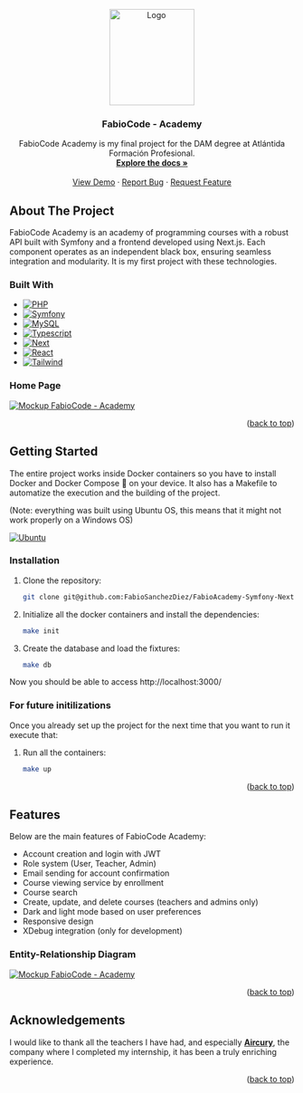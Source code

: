 <!-- Improved compatibility of back to top link: See: https://github.com/othneildrew/Best-README-Template/pull/73 -->

<a name="readme-top"></a>

<!--
*** Thanks for checking out the Best-README-Template. If you have a suggestion
*** that would make this better, please fork the repo and create a pull request
*** or simply open an issue with the tag "enhancement".
*** Don't forget to give the project a star!
*** Thanks again! Now go create something AMAZING! :D
-->

<!-- PROJECT SHIELDS -->
<!--
*** I'm using markdown "reference style" links for readability.
*** Reference links are enclosed in brackets [ ] instead of parentheses ( ).
*** See the bottom of this document for the declaration of the reference variables
*** for contributors-url, forks-url, etc. This is an optional, concise syntax you may use.
*** https://www.markdownguide.org/basic-syntax/#reference-style-links
-->

<div align="center">
  <a href="https://github.com/FabioSanchezDiez/FabioAcademy-Symfony-NextJS">
    <img src="https://firebasestorage.googleapis.com/v0/b/fabiocodeacademy.appspot.com/o/CoursesImages%2FFabioCodeAcademy_Logo.png?alt=media&token=58d006bc-459b-4fb1-b04c-053b739045f5" alt="Logo" width="150" height="170">
  </a>

<h3 align="center">FabioCode - Academy</h3>

  <p align="center">
    FabioCode Academy is my final project for the DAM degree at Atlántida Formación Profesional.
    <br />
    <a href="https://github.com/FabioSanchezDiez/FabioAcademy-Symfony-NextJS/blob/master/README.md"><strong>Explore the docs »</strong></a>
    <br />
    <br />
    <a href="https://github.com/FabioSanchezDiez/FabioAcademy-Symfony-NextJS">View Demo</a>
    ·
    <a href="https://github.com/FabioSanchezDiez/FabioAcademy-Symfony-NextJS/issues/new">Report Bug</a>
    ·
    <a href="https://github.com/FabioSanchezDiez/FabioAcademy-Symfony-NextJS/issues/new">Request Feature</a>
  </p>
</div>

## About The Project

FabioCode Academy is an academy of programming courses with a robust API built with Symfony and a frontend developed using Next.js. Each component operates as an independent black box, ensuring seamless integration and modularity. It is my first project with these technologies.

### Built With

- [![PHP][PHP]][PHP-url]
- [![Symfony][Symfony.com]][Symfony-url]
- [![MySQL][MySQL]][MySQL-url]
- [![Typescript][Typescript]][Typescript-url]
- [![Next][Next.js]][Next-url]
- [![React][React.js]][React-url]
- [![Tailwind][Tailwind.com]][Tailwind-url]

### Home Page

[![Mockup FabioCode - Academy][mockup-url]](https://github.com/FabioSanchezDiez/FabioAcademy-Symfony-NextJS)

<p align="right">(<a href="#readme-top">back to top</a>)</p>

## Getting Started

The entire project works inside Docker containers so you have to install Docker and Docker Compose 🐳 on your device.
It also has a Makefile to automatize the execution and the building of the project.

(Note: everything was built using Ubuntu OS, this means that it might not work properly on a Windows OS)

[![Ubuntu][Ubuntu]][Ubuntu-url]

### Installation

1. Clone the repository:

   ```sh
   git clone git@github.com:FabioSanchezDiez/FabioAcademy-Symfony-NextJS.git
   ```

2. Initialize all the docker containers and install the dependencies:

   ```sh
   make init
   ```

3. Create the database and load the fixtures:

   ```sh
   make db
   ```

Now you should be able to access http://localhost:3000/

### For future initilizations

Once you already set up the project for the next time that you want to run it execute that:

1. Run all the containers:

   ```sh
   make up
   ```

   <p align="right">(<a href="#readme-top">back to top</a>)</p>

## Features

Below are the main features of FabioCode Academy:

- Account creation and login with JWT
- Role system (User, Teacher, Admin)
- Email sending for account confirmation
- Course viewing service by enrollment
- Course search
- Create, update, and delete courses (teachers and admins only)
- Dark and light mode based on user preferences
- Responsive design
- XDebug integration (only for development)

### Entity-Relationship Diagram

[![Mockup FabioCode - Academy][diagram-url]](https://github.com/FabioSanchezDiez/FabioAcademy-Symfony-NextJS)

   <p align="right">(<a href="#readme-top">back to top</a>)</p>

## Acknowledgements

I would like to thank all the teachers I have had, and especially **[Aircury](https://www.aircury.es/)**, the company where I completed my internship, it has been a truly enriching experience.

<p align="right">(<a href="#readme-top">back to top</a>)</p>

<!-- MARKDOWN LINKS & IMAGES -->
<!-- https://www.markdownguide.org/basic-syntax/#reference-style-links -->

[Typescript]: https://img.shields.io/badge/TypeScript-007ACC?style=for-the-badge&logo=typescript&logoColor=white
[Typescript-url]: https://www.typescriptlang.org/
[Next.js]: https://img.shields.io/badge/next.js-000000?style=for-the-badge&logo=nextdotjs&logoColor=white
[Next-url]: https://nextjs.org/
[React.js]: https://img.shields.io/badge/React-20232A?style=for-the-badge&logo=react&logoColor=61DAFB
[React-url]: https://reactjs.org/
[PHP]: https://img.shields.io/badge/PHP-777BB4?style=for-the-badge&logo=php&logoColor=white
[PHP-url]: https://www.php.net/
[Symfony.com]: https://img.shields.io/badge/symfony-%23000000.svg?style=for-the-badge&logo=symfony&logoColor=white
[Symfony-url]: https://symfony.com/
[MySQL]: https://img.shields.io/badge/MySQL-00000F?style=for-the-badge&logo=mysql&logoColor=white
[MySQL-url]: https://www.mysql.com/
[Tailwind.com]: https://img.shields.io/badge/tailwindcss-%2338B2AC.svg?style=for-the-badge&logo=tailwind-css&logoColor=white
[Tailwind-url]: https://tailwindcss.com/
[Ubuntu]: https://img.shields.io/badge/Ubuntu-E95420?style=for-the-badge&logo=ubuntu&logoColor=white
[Ubuntu-url]: https://ubuntu.com/download
[linkedin-shield]: https://img.shields.io/badge/LinkedIn-0077B5?style=for-the-badge&logo=linkedin&logoColor=white
[mockup-url]: https://firebasestorage.googleapis.com/v0/b/fabiocodeacademy.appspot.com/o/CoursesImages%2FFabioCodeMockup.png?alt=media&token=e6f6b821-6126-4740-8e61-968c1e132b8c
[diagram-url]: https://firebasestorage.googleapis.com/v0/b/fabiocodeacademy.appspot.com/o/CoursesImages%2FFabioCodeDiagram.png?alt=media&token=d6152ae9-b0fc-4738-84b1-828e074eb308
[linkedin-url]: https://linkedin.com/in/othneildrew
[built-with-love]: http://ForTheBadge.com/images/badges/built-with-love.svg
